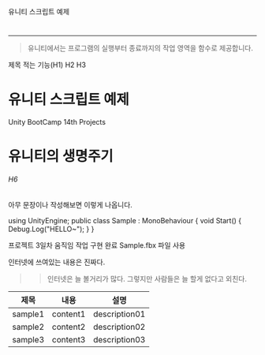 유니티 스크립트 예제


#
***
>유니티에서는 프로그램의 실행부터 종료까지의 작업 영역을 함수로 제공합니다.

제목 적는 기능(H1)
H2
H3
# 유니티 스크립트 예제
Unity BootCamp 14th Projects

# 유니티의 생명주기
###### H6

아무 문장이나 작성해보면 이렇게 나옵니다.

using UnityEngine;
public class Sample : MonoBehaviour
{
  void Start()
  {
    Debug.Log("HELLO~");
  }
}


프로젝트 3일차 움직임 작업 구현 완료
Sample.fbx 파일 사용

인터넷에 쓰여있는 내용은 진짜다.
>> 인터넷은 늘 볼거리가 많다.
그렇지만 사람들은 늘 할게 없다고 외친다.


|제목|내용|설명|
|------|---|---|
|sample1|content1|description01|
|sample2|content2|description02|
|sample3|content3|description03|
